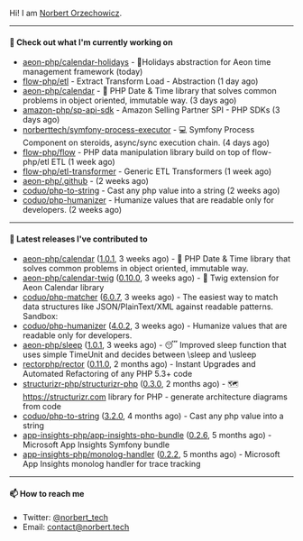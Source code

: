 Hi!
I am [Norbert Orzechowicz](https://norbert.tech/).

---

#### 👷 Check out what I'm currently working on

- [aeon-php/calendar-holidays](https://github.com/aeon-php/calendar-holidays) - 🎄Holidays abstraction for Aeon time management framework  (today)
- [flow-php/etl](https://github.com/flow-php/etl) - Extract Transform Load - Abstraction (1 day ago)
- [aeon-php/calendar](https://github.com/aeon-php/calendar) - 📅 PHP Date &amp; Time library that solves common problems in object oriented, immutable way.  (3 days ago)
- [amazon-php/sp-api-sdk](https://github.com/amazon-php/sp-api-sdk) - Amazon Selling Partner SPI - PHP SDKs (3 days ago)
- [norberttech/symfony-process-executor](https://github.com/norberttech/symfony-process-executor) - 💻 Symfony Process Component on steroids, async/sync execution chain. (4 days ago)
- [flow-php/flow](https://github.com/flow-php/flow) - PHP data manipulation library build on top of flow-php/etl ETL  (1 week ago)
- [flow-php/etl-transformer](https://github.com/flow-php/etl-transformer) - Generic ETL Transformers (1 week ago)
- [aeon-php/.github](https://github.com/aeon-php/.github) -  (2 weeks ago)
- [coduo/php-to-string](https://github.com/coduo/php-to-string) - Cast any php value into a string  (2 weeks ago)
- [coduo/php-humanizer](https://github.com/coduo/php-humanizer) - Humanize values that are readable only for developers. (2 weeks ago)

---

#### 🔭 Latest releases I've contributed to

- [aeon-php/calendar](https://github.com/aeon-php/calendar) ([1.0.1](https://github.com/aeon-php/calendar/releases/tag/1.0.1), 3 weeks ago) - 📅 PHP Date &amp; Time library that solves common problems in object oriented, immutable way. 
- [aeon-php/calendar-twig](https://github.com/aeon-php/calendar-twig) ([0.10.0](https://github.com/aeon-php/calendar-twig/releases/tag/0.10.0), 3 weeks ago) - 🌱 Twig extension for Aeon Calendar library 
- [coduo/php-matcher](https://github.com/coduo/php-matcher) ([6.0.7](https://github.com/coduo/php-matcher/releases/tag/6.0.7), 3 weeks ago) - The easiest way to match data structures like JSON/PlainText/XML against readable patterns. Sandbox:
- [coduo/php-humanizer](https://github.com/coduo/php-humanizer) ([4.0.2](https://github.com/coduo/php-humanizer/releases/tag/4.0.2), 3 weeks ago) - Humanize values that are readable only for developers.
- [aeon-php/sleep](https://github.com/aeon-php/sleep) ([1.0.1](https://github.com/aeon-php/sleep/releases/tag/1.0.1), 3 weeks ago) - 😴 Improved sleep function that uses simple TimeUnit and decides between \sleep and \usleep
- [rectorphp/rector](https://github.com/rectorphp/rector) ([0.11.0](https://github.com/rectorphp/rector/releases/tag/0.11.0), 2 months ago) - Instant Upgrades and Automated Refactoring of any PHP 5.3&#43; code
- [structurizr-php/structurizr-php](https://github.com/structurizr-php/structurizr-php) ([0.3.0](https://github.com/structurizr-php/structurizr-php/releases/tag/0.3.0), 2 months ago) - 🗺 https://structurizr.com library for PHP - generate architecture diagrams from code
- [coduo/php-to-string](https://github.com/coduo/php-to-string) ([3.2.0](https://github.com/coduo/php-to-string/releases/tag/3.2.0), 4 months ago) - Cast any php value into a string 
- [app-insights-php/app-insights-php-bundle](https://github.com/app-insights-php/app-insights-php-bundle) ([0.2.6](https://github.com/app-insights-php/app-insights-php-bundle/releases/tag/0.2.6), 5 months ago) - Microsoft App Insights Symfony bundle 
- [app-insights-php/monolog-handler](https://github.com/app-insights-php/monolog-handler) ([0.2.2](https://github.com/app-insights-php/monolog-handler/releases/tag/0.2.2), 5 months ago) - Microsoft App Insights monolog handler for trace tracking

---

#### 📫 How to reach me

- Twitter: [@norbert_tech](https://twitter.com/norbert_tech)
- Email: [contact@norbert.tech](mailto://contact@norbert.tech)